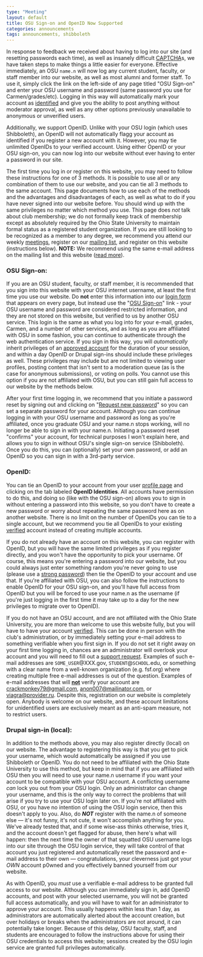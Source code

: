 ```yaml
---
type: "Meeting"
layout: default
title: OSU Sign-on and OpenID Now Supported
categories: announcements
tags: announcements, shibboleth
---
```

In response to feedback we received about having to log into our site (and resetting passwords each time), as well as insanely difficult [CAPTCHA](http://en.wikipedia.org/wiki/Captcha)s, we have taken steps to make things a little easier for everyone. Effective immediately, an OSU `name.n` will now log any current student, faculty, or staff member into our website, as well as most alumni and former staff. To use it, simply click the link on the left-side of any page titled "OSU Sign-on" and enter your OSU username and password (same password you use for Carmen/grades/etc). Logging in this way will automatically mark your account as [identified](/node/9) and give you the ability to post anything without moderator approval, as well as any other options previously unavailable to anonymous or unverified users.

Additionally, we support OpenID. Unlike with your OSU login (which uses Shibboleth), an OpenID will not automatically flagg your account as identified if you register a new account with it. However, you may tie unlimited OpenIDs to your verified account. Using either OpenID or your OSU sign-on, you can now log into our website without ever having to enter a password in our site.

The first time you log in or register on this website, you may need to follow these instructions for one of 3 methods. It is possible to use all or any combination of them to use our website, and you can tie all 3 methods to the same account. This page documents how to use each of the methods and the advantages and disadvantages of each, as well as what to do if you have never signed into our website before. You should wind up with the same privileges no matter which method you use. This page does _not_ talk about club membership; we do not formally keep track of membership except as absolutely required by the Ohio State University to maintain formal status as a registered student organization. If you are still looking to be recognized as a member to any degree, we recommend you attend our weekly [meetings](/meetings), register on our [mailing list](http://mail.cse.ohio-state.edu/mailman/listinfo/opensource), and register on this website (instructions below). **NOTE:** We recommend using the same e-mail address on the mailing list and this website ([read more](/mailinglist-info)).

### OSU Sign-on:

If you are an OSU student, faculty, or staff member, it is recommended that you sign into this website with your OSU internet username, at least the first time you use our website. Do **not** enter this information into our [login form](/user/login "login form") that appears on every page, but instead use the "[OSU Sign-on](https://opensource.cse.ohio-state.edu/Shibboleth.sso/Login?target=https%3A%2F%2Fopensource.cse.ohio-state.edu%2Fshib_login%2Fnode "OSU Sign-on")" link - your OSU username and password are considered restricted information, and they are not stored on this website, but verified to us by another OSU service. This login is the same as what you log into for your e-mail, grades, Carmen, and a number of other services, and as long as you are affiliated with OSU in some fashion, you can continue to authenticate through the web authentication service. If you sign in this way, you will _automatically_ inherit privileges of an [approved account](/get_verified "approved account") for the duration of your session, and within a day OpenID or Drupal sign-ins should include these privileges as well. These privileges may include but are not limited to viewing user profiles, posting content that isn't sent to a moderation queue (as is the case for anonymous submissions), or voting on polls. You cannot use this option if you are not affiliated with OSU, but you can still gain full access to our website by the methods below.

After your first time logging in, we recommend that you initiate a password reset by signing out and clicking on "[Request new password](/user/password "Request new password")" so you can set a separate password for your account. Although you can continue logging in with your OSU username and password as long as you're affiliated, once you graduate OSU and your name.n stops working, will no longer be able to sign in with your name.n. Initiating a password reset "confirms" your account, for technical purposes I won't explain here, and allows you to sign in without OSU's single sign-on service (Shibboleth). Once you do this, you can (optionally) set your own password, or add an OpenID so you can sign in with a 3rd-party service.

### OpenID:

You can tie an OpenID to your account from your user [profile page](/user "profile page") and clicking on the tab labeled **OpenID Identities**. All accounts have permission to do this, and doing so (like with the OSU sign-on) allows you to sign in without entering a password into this website, so you don't have to create a new password or worry about repeating the same password here as on another website. There is no limit on the number of OpenIDs you can tie to a single account, but we recommend you tie all OpenIDs to your existing [verified](/get_verified "verified") account instead of creating multiple accounts.

If you do not already have an account on this website, you can register with OpenID, but you will have the same limited privileges as if you register directly, and you won't have the opportunity to pick your username. Of course, this means you're entering a password into our website, but you could always just enter something random you're never going to use (please use a [strong password](https://www.grc.com/passwords "strong password")) then tie the OpenID to your account and use that. If you're affiliated with OSU, you can also follow the instructions to enable OpenID for your OSU sign-on, and you'll have full access from OpenID but you will be forced to use your name.n as the username (if you're just logging in the first time it may take up to a day for the new privileges to migrate over to OpenID).

If you do not have an OSU account, and are not affiliated with the Ohio State University, you are more than welcome to use this website fully, but you will have to have your account [verified](/get_verified "verified"). This can be done in person with the club's administration, or by immediately setting your e-mail address to something verifiable when you first sign in. If you do not set it right away on your first time logging in, chances are an administrator will overlook your account and you will need to fill out a [support request](/contact "support request"). Examples of such e-mail addresses are `SOME_USER`@XXX.gov, `STUDENT`@`SCHOOL`.edu, or something with a clear name from a well-known organization (e.g. fsf.org) where creating multiple free e-mail addresses is out of the question. Examples of e-mail addresses that will <span style="text-decoration: underline;">**not**</span> verify your account are crackmonkey79@gmail.com, anon007@mailinator.com, or viagra@provider.ru. Despite this, registration on our website is completely open. Anybody is welcome on our website, and these account limitations for unidentified users are exclusively meant as an anti-spam measure, not to restrict users.

### Drupal sign-in (local):

In addition to the methods above, you may also register directly (local) on our website. The advantage to registering this way is that you get to pick your username, which would automatically be assigned if you use Shibboleth or OpenID. You do not need to be affiliated with the Ohio State University to use this method, but keep in mind that if you are affiliated with OSU then you will need to use your name.n username if you want your account to be compatible with your OSU account. A conflicting username _can_ lock you out from your OSU login. Only an administrator can change your username, and this is the only way to correct the problems that will arise if you try to use your OSU login later on. If you're not affiliated with OSU, or you have no intention of using the OSU login service, then this doesn't apply to you. Also, do **_NOT_** register with the name.n of someone else — it's not funny, it's not cute, it won't accomplish anything for you. We've already tested that, and if some wise-ass thinks otherwise, tries it, and the account doesn't get flagged for abuse, then here's what will happen: then the next time the owner of that squatted OSU username logs into our site through the OSU login service, they will take control of that account you just registered and automatically reset the password and e-mail address to their own — congratulations, your cleverness just got your _OWN_ account p0wned and you effectively banned yourself from our website.

As with OpenID, you _must_ use a verifiable e-mail address to be granted full access to our website. Although you can immediately sign in, add OpenID accounts, and post with your selected username, you will not be granted full access automatically, and you will have to wait for an administrator to approve your account. This usually happens within less than 1 day, as administrators are automatically alerted about the account creation, but over holidays or breaks when the administrators are not around, it can potentially take longer. Because of this delay, OSU faculty, staff, and students are encouraged to follow the instructions above for using their OSU credentials to access this website; sessions created by the OSU login service are granted full privileges automatically.

